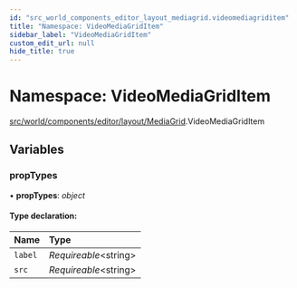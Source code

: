```yaml
---
id: "src_world_components_editor_layout_mediagrid.videomediagriditem"
title: "Namespace: VideoMediaGridItem"
sidebar_label: "VideoMediaGridItem"
custom_edit_url: null
hide_title: true
---
```


# Namespace: VideoMediaGridItem

[src/world/components/editor/layout/MediaGrid](src_world_components_editor_layout_mediagrid.md).VideoMediaGridItem

## Variables

### propTypes

• **propTypes**: *object*

#### Type declaration:

| Name | Type |
| :------ | :------ |
| `label` | *Requireable*<string\> |
| `src` | *Requireable*<string\> |

